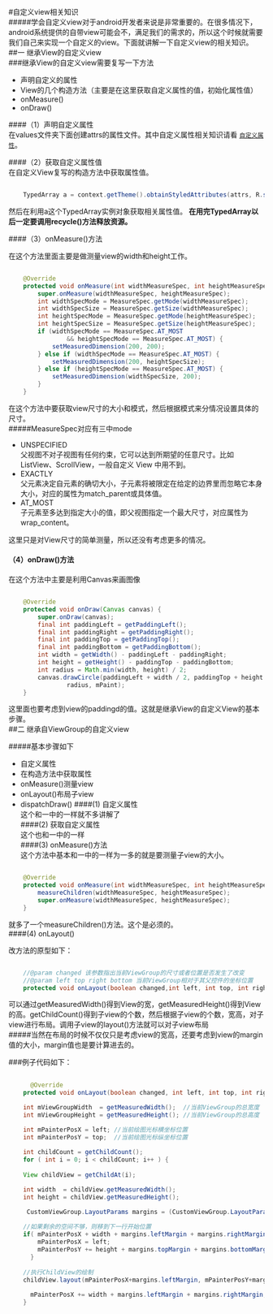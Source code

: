 #自定义view相关知识<br>
#####学会自定义view对于android开发者来说是非常重要的。在很多情况下，android系统提供的自带view可能会不，满足我们的需求的，所以这个时候就需要我们自己来实现一个自定义的view。下面就讲解一下自定义view的相关知识。<br>
##一 继承View的自定义view<br>
###继承View的自定义view需要复写一下方法<br>
* 声明自定义的属性
* View的几个构造方法（主要是在这里获取自定义属性的值，初始化属性值）
* onMeasure()
* onDraw()

####（1）声明自定义属性<br>
在values文件夹下面创建attrs的属性文件。其中自定义属性相关知识请看 [ `自定义属性`](https://github.com/jiangML/MyBlog/blob/master/CustomAttribute.md)。<br>

####（2）获取自定义属性值<br>
在自定义View复写的构造方法中获取属性值。<br>

```java

	TypedArray a = context.getTheme().obtainStyledAttributes(attrs, R.styleable.CustomTextView, defStyleAttr, 0); 
```

然后在利用a这个TypedArray实例对象获取相关属性值。
**在用完TypedArray以后一定要调用recycle()方法释放资源。**

####（3）onMeasure()方法<br>

在这个方法里面主要是做测量view的width和height工作。<br>

```java

	@Override
	protected void onMeasure(int widthMeasureSpec, int heightMeasureSpec) {
        super.onMeasure(widthMeasureSpec, heightMeasureSpec);
        int widthSpecMode = MeasureSpec.getMode(widthMeasureSpec);
        int widthSpecSize = MeasureSpec.getSize(widthMeasureSpec);
        int heightSpecMode = MeasureSpec.getMode(heightMeasureSpec);
        int heightSpecSize = MeasureSpec.getSize(heightMeasureSpec);
        if (widthSpecMode == MeasureSpec.AT_MOST
                && heightSpecMode == MeasureSpec.AT_MOST) {
            setMeasuredDimension(200, 200);
        } else if (widthSpecMode == MeasureSpec.AT_MOST) {
            setMeasuredDimension(200, heightSpecSize);
        } else if (heightSpecMode == MeasureSpec.AT_MOST) {
            setMeasuredDimension(widthSpecSize, 200);
        }
    }
```

在这个方法中要获取view尺寸的大小和模式，然后根据模式来分情况设置具体的尺寸。<br>
#####MeasureSpec对应有三中mode
* UNSPECIFIED<br>
   父视图不对子视图有任何约束，它可以达到所期望的任意尺寸。比如 ListView、ScrollView，一般自定义 View 中用不到。
* EXACTLY<br>
  父元素决定自元素的确切大小，子元素将被限定在给定的边界里而忽略它本身大小，对应的属性为match_parent或具体值。
* AT_MOST<br>
  子元素至多达到指定大小的值，即父视图指定一个最大尺寸，对应属性为wrap_content。<br>

这里只是对View尺寸的简单测量，所以还没有考虑更多的情况。 


#### （4）onDraw()方法<br>
在这个方法中主要是利用Canvas来画图像

```java

    @Override
    protected void onDraw(Canvas canvas) {
        super.onDraw(canvas);
        final int paddingLeft = getPaddingLeft();
        final int paddingRight = getPaddingRight();
        final int paddingTop = getPaddingTop();
        final int paddingBottom = getPaddingBottom();
        int width = getWidth() - paddingLeft - paddingRight;
        int height = getHeight() - paddingTop - paddingBottom;
        int radius = Math.min(width, height) / 2;
        canvas.drawCircle(paddingLeft + width / 2, paddingTop + height / 2,
                radius, mPaint);
    }
```


这里面也要考虑到view的paddingd的值。这就是继承View的自定义View的基本步骤。<br>
##二 继承自ViewGroup的自定义view<br>

#####基本步骤如下<br>
* 自定义属性
* 在构造方法中获取属性
* onMeasure()测量view
* onLayout()布局子view
* dispatchDraw()
####(1) 自定义属性<br>
这个和一中的一样就不多讲解了<br>
####(2) 获取自定义属性<br>
这个也和一中的一样<br>
####(3) onMeasure()方法<br>
这个方法中基本和一中的一样为一多的就是要测量子view的大小。<br>

```java

	@Override
	protected void onMeasure(int widthMeasureSpec, int heightMeasureSpec) {
    	measureChildren(widthMeasureSpec, heightMeasureSpec);
    	super.onMeasure(widthMeasureSpec, heightMeasureSpec);	
	}

```

就多了一个measureChildren()方法。这个是必须的。<br>
####(4) onLayout()

改方法的原型如下：

```java

    //@param changed 该参数指出当前ViewGroup的尺寸或者位置是否发生了改变
    //@param left top right bottom 当前ViewGroup相对于其父控件的坐标位置
    protected void onLayout(boolean changed,int left, int top, int right, int bottom);
```

可以通过getMeasuredWidth()得到View的宽，getMeasuredHeight()得到View的高。getChildCount()得到子view的个数，然后根据子view的个数，宽高，对子view进行布局。调用子view的layout()方法就可以对子view布局<br>
#####当然在布局的时候不仅仅只是考虑view的宽高，还要考虑到view的margin值的大小，margin值也是要计算进去的。<br>

###例子代码如下：<br>

```java
   
      @Override
    protected void onLayout(boolean changed, int left, int top, int right, int bottom) {

    int mViewGroupWidth  = getMeasuredWidth();  //当前ViewGroup的总宽度
    int mViewGroupHeight = getMeasuredHeight(); //当前ViewGroup的总高度

    int mPainterPosX = left; //当前绘图光标横坐标位置
    int mPainterPosY = top;  //当前绘图光标纵坐标位置  
    
    int childCount = getChildCount();	
    for ( int i = 0; i < childCount; i++ ) {
  
    View childView = getChildAt(i);

    int width  = childView.getMeasuredWidth();
    int height = childView.getMeasuredHeight();	     

     CustomViewGroup.LayoutParams margins = (CustomViewGroup.LayoutParams)(childView.getLayoutParams());
  
    //如果剩余的空间不够，则移到下一行开始位置
    if( mPainterPosX + width + margins.leftMargin + margins.rightMargin > mViewGroupWidth ) {	       
        mPainterPosX = left; 
        mPainterPosY += height + margins.topMargin + margins.bottomMargin;
      }		    
  
    //执行ChildView的绘制
    childView.layout(mPainterPosX+margins.leftMargin, mPainterPosY+margins.topMargin,mPainterPosX+margins.leftMargin+width, mPainterPosY+margins.topMargin+height);
  
      mPainterPosX += width + margins.leftMargin + margins.rightMargin;
    }       


```











